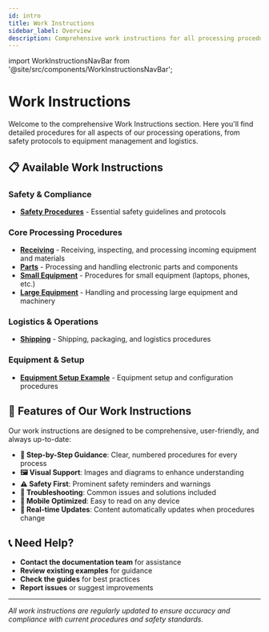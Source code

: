 ```yaml
---
id: intro
title: Work Instructions
sidebar_label: Overview
description: Comprehensive work instructions for all processing procedures and equipment management
---
```

import WorkInstructionsNavBar from '@site/src/components/WorkInstructionsNavBar';

<WorkInstructionsNavBar />

# Work Instructions

Welcome to the comprehensive Work Instructions section. Here you'll find detailed procedures for all aspects of our processing operations, from safety protocols to equipment management and logistics.

## 📋 **Available Work Instructions**

### Safety & Compliance
- **[Safety Procedures](/docs/work-instructions/safety-procedures)** - Essential safety guidelines and protocols

### Core Processing Procedures
- **[Receiving](/docs/work-instructions/receiving)** - Receiving, inspecting, and processing incoming equipment and materials
- **[Parts](/docs/work-instructions/parts)** - Processing and handling electronic parts and components
- **[Small Equipment](/docs/work-instructions/small-equipment)** - Procedures for small equipment (laptops, phones, etc.)
- **[Large Equipment](/docs/work-instructions/large-equipment)** - Handling and processing large equipment and machinery

### Logistics & Operations
- **[Shipping](/docs/work-instructions/shipping)** - Shipping, packaging, and logistics procedures

### Equipment & Setup
- **[Equipment Setup Example](/docs/work-instructions/equipment-setup-example)** - Equipment setup and configuration procedures

## 🎨 **Features of Our Work Instructions**

Our work instructions are designed to be comprehensive, user-friendly, and always up-to-date:

- **📖 Step-by-Step Guidance**: Clear, numbered procedures for every process
- **🖼️ Visual Support**: Images and diagrams to enhance understanding
- **⚠️ Safety First**: Prominent safety reminders and warnings
- **🔧 Troubleshooting**: Common issues and solutions included
- **📱 Mobile Optimized**: Easy to read on any device
- **🔄 Real-time Updates**: Content automatically updates when procedures change

## 📞 **Need Help?**

- **Contact the documentation team** for assistance
- **Review existing examples** for guidance
- **Check the guides** for best practices
- **Report issues** or suggest improvements

---

*All work instructions are regularly updated to ensure accuracy and compliance with current procedures and safety standards.*